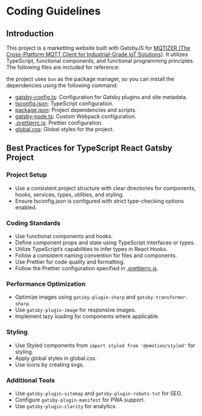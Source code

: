 # Coding Guidelines

## Introduction

This project is a marketting website built with GatsbyJS for [MQTIZER (The Cross-Platform MQTT Client for Industrial-Grade IoT Solutions)](https://www.mqtizer.com). It utilizes TypeScript, functional components, and functional programming principles. The following files are included for reference:

the project uses `bun` as the package manager, so you can install the dependencies using the following command:

- [gatsby-config.ts](../gatsby-config.ts): Configuration for Gatsby plugins and site metadata.
- [tsconfig.json](../tsconfig.json): TypeScript configuration.
- [package.json](../package.json): Project dependencies and scripts.
- [gatsby-node.ts](../gatsby-node.ts): Custom Webpack configuration.
- [.prettierrc.js](../.prettierrc.js): Prettier configuration.
- [global.css](../src/layouts/global.css): Global styles for the project.

## Best Practices for TypeScript React Gatsby Project

### Project Setup

- Use a consistent project structure with clear directories for components, hooks, services, types, utilities, and styling.
- Ensure tsconfig.json is configured with strict type-checking options enabled.

### Coding Standards

- Use functional components and hooks.
- Define component props and state using TypeScript interfaces or types.
- Utilize TypeScript’s capabilities to infer types in React Hooks.
- Follow a consistent naming convention for files and components.
- Use Prettier for code quality and formatting.
- Follow the Prettier configuration specified in [.prettierrc.js](../.prettierrc.js).

### Performance Optimization

- Optimize images using `gatsby-plugin-sharp` and `gatsby-transformer-sharp`.
- Use `gatsby-plugin-image` for responsive images.
- Implement lazy loading for components where applicable.

### Styling

- Use Styled components from `import styled from '@emotion/styled'` for styling.
- Apply global styles in global.css.
- Use icons by creating svgs.

### Additional Tools

- Use `gatsby-plugin-sitemap` and `gatsby-plugin-robots-txt` for SEO.
- Configure `gatsby-plugin-manifest` for PWA support.
- Use `gatsby-plugin-clarity` for analytics.
